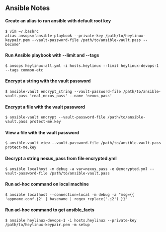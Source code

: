 Ansible Notes
---

#### Create an alias to run ansible with default root key
```
$ vim ~/.bashrc
alias ansops='ansible-playbook --private-key /path/to/heylinux-keypair.pem --vault-password-file /path/to/ansible-vault.pass --become'
```

#### Run Ansible playbook with --limit and --tags
```
$ ansops heylinux-all.yml -i hosts.heylinux --limit heylinux-devops-1 --tags common-etc
```

#### Encrypt a string with the vault password
```
$ ansible-vault encrypt_string --vault-password-file /path/to/ansible-vault.pass 'real_nexus_pass' --name 'nexus_pass'
```

#### Encrypt a file with the vault password
```
$ ansible-vault encrypt --vault-password-file /path/to/ansible-vault.pass protect-me.key
```

#### View a file with the vault password
```
$ ansible-vault view --vault-password-file /path/to/ansible-vault.pass protect-me.key
```

#### Decrypt a string nexus_pass from file encrypted.yml
```
$ ansible localhost -m debug -a var=nexus_pass -e @encrypted.yml --vault-password-file /path/to/ansible-vault.pass
```

#### Run ad-hoc command on local machine
```
$ ansible localhost --connection=local -m debug -a "msg={{ 'appname.conf.j2' | basename | regex_replace('.j2') }}"
```

#### Run ad-hoc command to get ansible_facts
```
$ ansible heylinux-devops-1 -i hosts.heylinux --private-key /path/to/heylinux-keypair.pem -m setup
```
